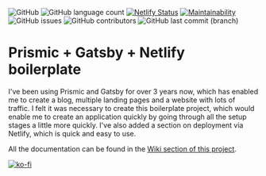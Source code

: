 ![GitHub](https://img.shields.io/github/license/estayparadox/prismic-gatsby-boilerplate)
![GitHub language count](https://img.shields.io/github/languages/top/estayparadox/prismic-gatsby-boilerplate)
[![Netlify Status](https://api.netlify.com/api/v1/badges/197e293d-bd0a-4034-bd2f-18bb4a92e2ea/deploy-status)](https://app.netlify.com/sites/prismic-gatsby-boilerplate/deploys)
[![Maintainability](https://api.codeclimate.com/v1/badges/da00f588dacd8e0c1d5c/maintainability)](https://codeclimate.com/github/Estayparadox/Prismic-Gatsby-Boilerplate/maintainability)
![GitHub issues](https://img.shields.io/github/issues/estayparadox/prismic-gatsby-boilerplate)
![GitHub contributors](https://img.shields.io/github/contributors/estayparadox/prismic-gatsby-boilerplate)
![GitHub last commit (branch)](https://img.shields.io/github/last-commit/estayparadox/prismic-gatsby-boilerplate/master)

# Prismic + Gatsby + Netlify boilerplate

I've been using Prismic and Gatsby for over 3 years now, which has enabled me to create a blog, multiple landing pages and a website with lots of traffic. I felt it was necessary to create this boilerplate project, which would enable me to create an application quickly by going through all the setup stages a little more quickly. I've also added a section on deployment via Netlify, which is quick and easy to use.

All the documentation can be found in the [Wiki section of this project](https://github.com/Estayparadox/prismic-gatsby-boilerplate/wiki).

[![ko-fi](https://ko-fi.com/img/githubbutton_sm.svg)](https://ko-fi.com/O4O3OBS1D)
